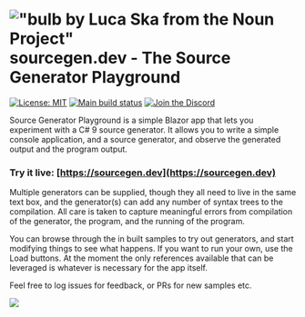 # !["bulb by Luca Ska from the Noun Project"](assets/bulb.png) sourcegen.dev - The Source Generator Playground

[![License: MIT](https://img.shields.io/github/license/davidwengier/SourceGeneratorPlayground?color=blue "License: MIT")](https://choosealicense.com/licenses/mit/)
[![Main build status](https://github.com/davidwengier/SourceGeneratorPlayground/workflows/main/badge.svg "Main build status")](https://github.com/davidwengier/SourceGeneratorPlayground/actions?query=workflow%3AMain)
[![Join the Discord](https://img.shields.io/discord/709643112636612658?label=Discord "Join the Discord")](https://discord.gg/Yt5B58b)

Source Generator Playground is a simple Blazor app that lets you experiment with a C# 9 source generator. It allows you to write a simple console application, and a source generator, and observe the generated output and the program output.

### Try it live: [https://sourcegen.dev](https://sourcegen.dev)

Multiple generators can be supplied, though they all need to live in the same text box, and the generator(s) can add any number of syntax trees to the compilation. All care is taken to capture meaningful errors from compilation of the generator, the program, and the running of the program.

You can browse through the in built samples to try out generators, and start modifying things to see what happens. If you want to run your own, use the Load buttons. At the moment the only references available that can be leveraged is whatever is necessary for the app itself.

Feel free to log issues for feedback, or PRs for new samples etc.

![](assets/sourcegendev.gif)


